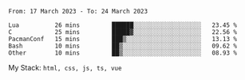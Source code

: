 <!--START_SECTION:waka-->

```text
From: 17 March 2023 - To: 24 March 2023

Lua          26 mins         ██████░░░░░░░░░░░░░░░░░░░   23.45 %
C            25 mins         █████▓░░░░░░░░░░░░░░░░░░░   22.56 %
PacmanConf   15 mins         ███▒░░░░░░░░░░░░░░░░░░░░░   13.13 %
Bash         10 mins         ██▒░░░░░░░░░░░░░░░░░░░░░░   09.62 %
Other        10 mins         ██▒░░░░░░░░░░░░░░░░░░░░░░   08.93 %
```

<!--END_SECTION:waka-->
My Stack: `html, css, js, ts, vue`
